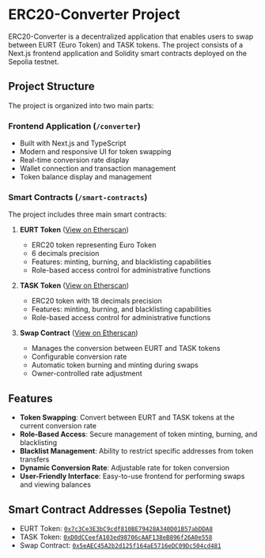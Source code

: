 # ERC20-Converter Project

ERC20-Converter is a decentralized application that enables users to swap between EURT (Euro Token) and TASK tokens. The project consists of a Next.js frontend application and Solidity smart contracts deployed on the Sepolia testnet.

## Project Structure

The project is organized into two main parts:

### Frontend Application (`/converter`)
- Built with Next.js and TypeScript
- Modern and responsive UI for token swapping
- Real-time conversion rate display
- Wallet connection and transaction management
- Token balance display and management

### Smart Contracts (`/smart-contracts`)
The project includes three main smart contracts:

1. **EURT Token** ([View on Etherscan](https://sepolia.etherscan.io/address/0x7c3Ce3E3bC9cdf810BE79428A340D01B57abDDA8))
   - ERC20 token representing Euro Token
   - 6 decimals precision
   - Features: minting, burning, and blacklisting capabilities
   - Role-based access control for administrative functions

2. **TASK Token** ([View on Etherscan](https://sepolia.etherscan.io/address/0xD0dCCeefA103ed98706cAAF138eB896f26A0e558))
   - ERC20 token with 18 decimals precision
   - Features: minting, burning, and blacklisting capabilities
   - Role-based access control for administrative functions

3. **Swap Contract** ([View on Etherscan](https://sepolia.etherscan.io/address/0x5eAEC45A2b2d125f164aE5716eDC09Dc504cd481))
   - Manages the conversion between EURT and TASK tokens
   - Configurable conversion rate
   - Automatic token burning and minting during swaps
   - Owner-controlled rate adjustment

## Features

- **Token Swapping**: Convert between EURT and TASK tokens at the current conversion rate
- **Role-Based Access**: Secure management of token minting, burning, and blacklisting
- **Blacklist Management**: Ability to restrict specific addresses from token transfers
- **Dynamic Conversion Rate**: Adjustable rate for token conversion
- **User-Friendly Interface**: Easy-to-use frontend for performing swaps and viewing balances

## Smart Contract Addresses (Sepolia Testnet)

- EURT Token: [`0x7c3Ce3E3bC9cdf810BE79428A340D01B57abDDA8`](https://sepolia.etherscan.io/address/0x7c3Ce3E3bC9cdf810BE79428A340D01B57abDDA8)
- TASK Token: [`0xD0dCCeefA103ed98706cAAF138eB896f26A0e558`](https://sepolia.etherscan.io/address/0xD0dCCeefA103ed98706cAAF138eB896f26A0e558)
- Swap Contract: [`0x5eAEC45A2b2d125f164aE5716eDC09Dc504cd481`](https://sepolia.etherscan.io/address/0x5eAEC45A2b2d125f164aE5716eDC09Dc504cd481)

